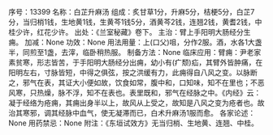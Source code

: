 序号：13399
名称：白芷升麻汤
组成：炙甘草1分，升麻5分，桔梗5分，白芷7分，当归梢1钱，生地黄1钱，生黄芩1钱5分，酒黄芩2钱，连翘2钱，黄耆2钱，中桂少许，红花少许。
出处：《兰室秘藏》卷下。
主治：臂上手阳明大肠经分生痈。
加减：None
功效：None
用法用量：上(口父)咀，分作2服。酒，水各1大盏半，同煎至1盏，去滓，临卧稍热服。
制备方法：None
临床应用：臂痈：尹老家素贫寒，形志皆苦，于手阳明大肠经分出痈，幼小有(疒颓)疝，其臂外皆肿痛，在阳明左右，寸脉皆短，中得之俱弦，按之洪缓有力，此痈得自八风之变。以脉断之，邪气在表，其证大小便如故，饮食如常，腹中和，口知味，知不在里也；不恶风寒，只热燥，脉不浮，知不在表也。表里既和，邪气在经脉之中。《内经》云：凝于经络为疮痈，其痈出身半以上，故风从上受之，故知是八风之变为疮者也。故治其寒邪，调其经脉中血气，使无凝滞而已，白术升麻汤1服而愈。
各家论述：None
用药禁忌：None
附注：《东垣试效方》无当归梢、生地黄、连翘、中桂。
